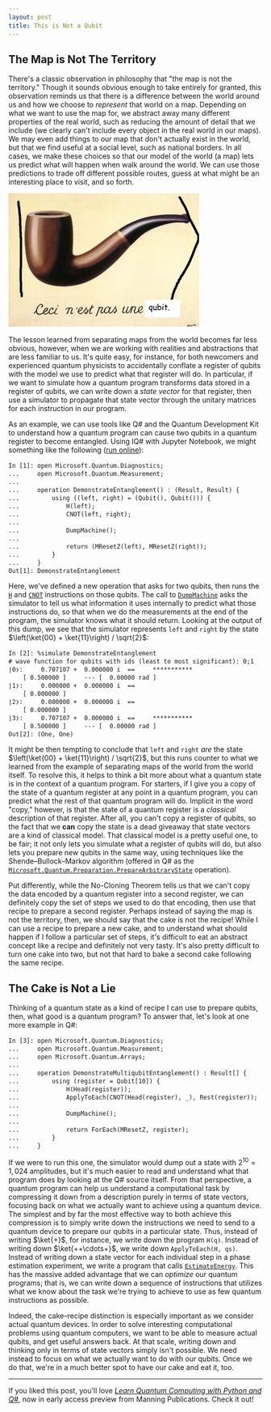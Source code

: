 ```yaml
---
layout: post
title: This is Not a Qubit
---
```


## The Map is Not The Territory ##

There's a classic observation in philosophy that "the map is not the territory."
Though it sounds obvious enough to take entirely for granted, this observation reminds us that there is a difference between the world around us and how we choose to _represent_ that world on a map.
Depending on what we want to use the map for, we abstract away many different properties of the real world, such as reducing the amount of detail that we include (we clearly can't include every object in the real world in our maps).
We may even add things to our map that don't actually exist in the world, but that we find useful at a social level, such as national borders.
In all cases, we make these choices so that our model of the world (a map) lets us predict what will happen when walk around the world.
We can use those predictions to trade off different possible routes, guess at what might be an interesting place to visit, and so forth.

<img src="/assets/figures/this-is-not-a-qubit.png" />

The lesson learned from separating maps from the world becomes far less obvious, however, when we are working with realities and abstractions that are less familiar to us.
It's quite easy, for instance, for both newcomers and experienced quantum physicists to accidentally conflate a register of qubits with the model we use to predict what that register will do.
In particular, if we want to simulate how a quantum program transforms data stored in a register of qubits, we can write down a _state vector_ for that register, then use a simulator to propagate that state vector through the unitary matrices for each instruction in our program.

As an example, we can use tools like Q# and the Quantum Development Kit to understand how a quantum program can cause two qubits in a quantum register to become entangled.
Using IQ# with Jupyter Notebook, we might something like the following ([run online](https://mybinder.org/v2/gist/cgranade/df78c32014986d77b054abf33c45b9d6/master)):

```Q#
In [1]: open Microsoft.Quantum.Diagnostics;
...     open Microsoft.Quantum.Measurement;
...     
...     operation DemonstrateEntanglement() : (Result, Result) {
...         using ((left, right) = (Qubit(), Qubit())) {
...             H(left);
...             CNOT(left, right);
...             
...             DumpMachine();
...             
...             return (MResetZ(left), MResetZ(right));
...         }
...     }
Out[1]: DemonstrateEntanglement
```

Here, we've defined a new operation that asks for two qubits, then runs the [`H`](https://docs.microsoft.com/qsharp/api/qsharp/microsoft.quantum.intrinsic.h) and [`CNOT`](https://docs.microsoft.com/qsharp/api/qsharp/microsoft.quantum.intrinsic.cnot) instructions on those qubits.
The call to [`DumpMachine`](https://docs.microsoft.com/qsharp/api/qsharp/microsoft.quantum.diagnostics.dumpmachine) asks the simulator to tell us what information it uses internally to predict what those instructions do, so that when we do the measurements at the end of the program, the simulator knows what it should return.
Looking at the output of this dump, we see that the simulator represents `left` and `right` by the state $\left(\ket{00} + \ket{11}\right) / \sqrt{2}$:

```Q#
In [2]: %simulate DemonstrateEntanglement
# wave function for qubits with ids (least to most significant): 0;1
∣0❭:	 0.707107 +  0.000000 i	 == 	***********
    [ 0.500000 ]     --- [  0.00000 rad ]
∣1❭:	 0.000000 +  0.000000 i	 == 	           
    [ 0.000000 ]                   
∣2❭:	 0.000000 +  0.000000 i	 == 	           
    [ 0.000000 ]                   
∣3❭:	 0.707107 +  0.000000 i	 == 	***********
    [ 0.500000 ]     --- [  0.00000 rad ]
Out[2]: (One, One)
```

It might be then tempting to conclude that `left` and `right` _are_ the state $\left(\ket{00} + \ket{11}\right) / \sqrt{2}$, but this runs counter to what we learned from the example of separating maps of the world from the world itself.
To resolve this, it helps to think a bit more about what a quantum state is in the context of a quantum program.
For starters, if I give you a copy of the state of a quantum register at any point in a quantum program, you can predict what the rest of that quantum program will do.
Implicit in the word "copy," however, is that the state of a quantum register is a _classical_ description of that register.
After all, you can't copy a register of qubits, so the fact that we **can** copy the state is a dead giveaway that state vectors are a kind of classical model.
That classical model is a pretty useful one, to be fair; it not only lets you simulate what a register of qubits will do, but also lets you prepare new qubits in the same way, using techniques like the Shende–Bullock–Markov algorithm (offered in Q# as the [`Microsoft.Quantum.Preparation.PrepareArbitraryState`](https://docs.microsoft.com/qsharp/api/qsharp/microsoft.quantum.preparation.preparearbitrarystate) operation).

Put differently, while the No-Cloning Theorem tells us that we can't copy the data encoded by a quantum register into a second register, we can definitely copy the set of steps we used to do that encoding, then use that recipe to prepare a second register.
Perhaps instead of saying the map is not the territory, then, we should say that the cake is not the recipe!
While I can use a recipe to prepare a new cake, and to understand what should happen if I follow a particular set of steps, it's difficult to eat an abstract concept like a recipe and definitely not very tasty.
It's also pretty difficult to turn one cake into two, but not that hard to bake a second cake following the same recipe.

## The Cake is Not a Lie ##

Thinking of a quantum state as a kind of recipe I can use to prepare qubits, then, what good is a quantum program?
To answer that, let's look at one more example in Q#:

```Q#
In [3]: open Microsoft.Quantum.Diagnostics;
...     open Microsoft.Quantum.Measurement;
...     open Microsoft.Quantum.Arrays;
...     
...     operation DemonstrateMultiqubitEntanglement() : Result[] {
...         using (register = Qubit[10]) {
...             H(Head(register));
...             ApplyToEach(CNOT(Head(register), _), Rest(register));
...             
...             DumpMachine();
...             
...             return ForEach(MResetZ, register);
...         }
...     }
```

If we were to run this one, the simulator would dump out a state with $2^{10} = 1,024$ amplitudes, but it's much easier to read and understand what that program does by looking at the Q# source itself.
From that perspective, a quantum program can help us understand a computational task by compressing it down from a description purely in terms of state vectors, focusing back on what we actually want to achieve using a quantum device.
The simplest and by far the most effective way to both achieve this compression is to simply write down the instructions we need to send to a quantum device to prepare our qubits in a particular state.
Thus, instead of writing $\ket{+}$, for instance, we write down the program `H(q)`.
Instead of writing down $\ket{++\cdots+}$, we write down `ApplyToEach(H, qs)`.
Instead of writing down a state vector for each individual step in a phase estimation experiment, we write a program that calls [`EstimateEnergy`](https://docs.microsoft.com/qsharp/api/qsharp/microsoft.quantum.simulation.estimateenergy).
This has the massive added advantage that we can _optimize_ our quantum programs; that is, we can write down a sequence of instructions that utilizes what we know about the task we're trying to achieve to use as few quantum instructions as possible.

Indeed, the cake–recipe distinction is especially important as we consider actual quantum devices.
In order to solve interesting computational problems using quantum computers, we want to be able to measure actual qubits, and get useful answers back.
At that scale, writing down and thinking only in terms of state vectors simply isn't possible.
We need instead to focus on what we actually want to do with our qubits.
Once we do that, we're in a much better spot to have our cake and eat it, too.

<hr />

If you liked this post, you'll love [_Learn Quantum Computing with Python and Q#_](https://www.manning.com/books/learn-quantum-computing-with-python-and-q-sharp?a_aid=learn-qc-granade&a_bid=ee23f338), now in early access preview from Manning Publications.
Check it out!
